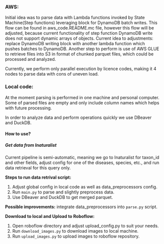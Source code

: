 ### AWS:

Initial idea was to parse data with Lambda functions invoked by State Machine(Step functions) leveraging block for DynamoDB batch writes. 
This flow can be found in aws_code.README.mc file, however this flow will be adjusted, 
because current functionality of step function DynamoDB write does not support dynamic arrays of objects.
Current idea to adjustments: replace DynamoDB writing block with another lambda function which pushes batches to DynamoDB.
Another step to perform is use of AWS GLUE to retrieve files into S3 in format of chunked parquet files, 
which could be processed and analyzed.


Currently, we perform only parallel execution by licence codes, making it 4 nodes to parse data with cons of uneven load.


### Local code:

At the moment parsing is performed in one machine and personal computer. 
Some of parsed files are empty and only include column names which helps with future processing.

In order to analyze data and perform operations quickly we use DBeaver and DuckDB.

#### How to use?

##### Get data from Inaturalist
Current pipeline is semi-automatic, 
meaning we go to Inaturalist for taxon_id and other fields, 
adjust config for one of the diseases, species, etc., and 
run data retrieval for this query only.

**Steps to run data retrival script:**
1. Adjust global config in local code as well as data_preprocessors config.
2. Run `main.py` to parse and slightly preprocess data.
3. Use DBeaver and DuckDB to get merged parquet.

**Possible improvements:** integrate data_preprocessors into `parse.py` script.

**Download to local and Upload to Roboflow:**
1. Open roboflow directory and adjust upload_config.py to suit your needs.
2. Run `download_images.py` to download images to local machine.
3. Run `upload_images.py` to upload images to roboflow repository.

